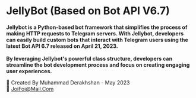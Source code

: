 <h1>JellyBot (Based on Bot API V6.7)</h1>

<b>Jellybot is a Python-based bot framework that simplifies the process of making HTTP requests to Telegram servers. With Jellybot, developers can easily build custom bots that interact with Telegram users using the latest Bot API 6.7 released on April 21, 2023.<br><br>By leveraging Jellybot's powerful class structure, developers can streamline the bot development process and focus on creating engaging user experiences.</b>

👨 Created By Muhammad Derakhshan - May 2023<br>
📧 JoiFoi@Mail.Com
